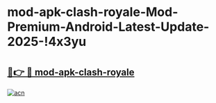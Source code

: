 # mod-apk-clash-royale-Mod-Premium-Android-Latest-Update-2025-!4x3yu

# <h2><a href="https://h0qd0k.esa.edu.pl?title=mod-apk-clash-royale&ref=4x3yu">🔗👉 🔴 mod-apk-clash-royale</a></h2>

[![acn](https://github.com/user-attachments/assets/0f9c940e-d8b0-45ae-aac7-cd30a18b3e1c)](https://h0qd0k.esa.edu.pl?title=mod-apk-clash-royale&ref=4x3yu)

